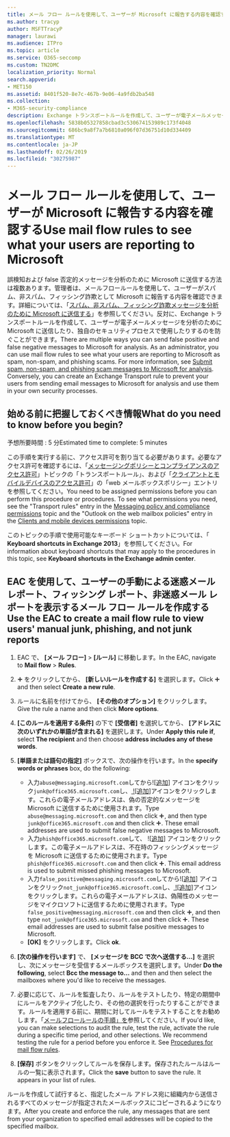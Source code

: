 ```yaml
---
title: メール フロー ルールを使用して、ユーザーが Microsoft に報告する内容を確認する
ms.author: tracyp
author: MSFTTracyP
manager: laurawi
ms.audience: ITPro
ms.topic: article
ms.service: O365-seccomp
ms.custom: TN2DMC
localization_priority: Normal
search.appverid:
- MET150
ms.assetid: 8401f520-8e7c-467b-9e06-4a9fdb2ba548
ms.collection:
- M365-security-compliance
description: Exchange トランスポートルールを作成して、ユーザーが電子メールメッセージを分析のために Microsoft に送信したり、独自のセキュリティプロセスで使用したりできないようにすることができます。
ms.openlocfilehash: 5838b05327858cbad3c530674153989c173f4048
ms.sourcegitcommit: 686bc9a8f7a7b6810a096f07d36751d10d334409
ms.translationtype: MT
ms.contentlocale: ja-JP
ms.lasthandoff: 02/26/2019
ms.locfileid: "30275987"
---
```

# <a name="use-mail-flow-rules-to-see-what-your-users-are-reporting-to-microsoft"></a><span data-ttu-id="b3328-103">メール フロー ルールを使用して、ユーザーが Microsoft に報告する内容を確認する</span><span class="sxs-lookup"><span data-stu-id="b3328-103">Use mail flow rules to see what your users are reporting to Microsoft</span></span>

<span data-ttu-id="b3328-p101">誤検知および false 否定的メッセージを分析のために Microsoft に送信する方法は複数あります。管理者は、メールフロールールを使用して、ユーザーがスパム、非スパム、フィッシング詐欺として Microsoft に報告する内容を確認できます。詳細については、「[スパム、非スパム、フィッシング詐欺メッセージを分析のために Microsoft に送信する](submit-spam-non-spam-and-phishing-scam-messages-to-microsoft-for-analysis.md)」を参照してください。反対に、Exchange トランスポートルールを作成して、ユーザーが電子メールメッセージを分析のために Microsoft に送信したり、独自のセキュリティプロセスで使用したりするのを防ぐことができます。</span><span class="sxs-lookup"><span data-stu-id="b3328-p101">There are multiple ways you can send false positive and false negative messages to Microsoft for analysis. As an administrator, you can use mail flow rules to see what your users are reporting to Microsoft as spam, non-spam, and phishing scams. For more information, see [Submit spam, non-spam, and phishing scam messages to Microsoft for analysis](submit-spam-non-spam-and-phishing-scam-messages-to-microsoft-for-analysis.md). Conversely, you can create an Exchange Transport rule to prevent your users from sending email messages to Microsoft for analysis and use them in your own security processes.</span></span>
  
## <a name="what-do-you-need-to-know-before-you-begin"></a><span data-ttu-id="b3328-108">始める前に把握しておくべき情報</span><span class="sxs-lookup"><span data-stu-id="b3328-108">What do you need to know before you begin?</span></span>

<span data-ttu-id="b3328-109">予想所要時間 : 5 分</span><span class="sxs-lookup"><span data-stu-id="b3328-109">Estimated time to complete: 5 minutes</span></span>
  
<span data-ttu-id="b3328-p102">この手順を実行する前に、アクセス許可を割り当てる必要があります。必要なアクセス許可を確認するには、「[メッセージングポリシーとコンプライアンスのアクセス許可](http://technet.microsoft.com/library/ec4d3b9f-b85a-4cb9-95f5-6fc149c3899b.aspx)」トピックの「トランスポートルール」、および「[クライアントとモバイルデバイスのアクセス許可](http://technet.microsoft.com/library/57eca42a-5a7f-4c65-89f0-7a84f2dbea19.aspx)」の「web メールボックスポリシー」エントリを参照してください。</span><span class="sxs-lookup"><span data-stu-id="b3328-p102">You need to be assigned permissions before you can perform this procedure or procedures. To see what permissions you need, see the "Transport rules" entry in the [Messaging policy and compliance permissions](http://technet.microsoft.com/library/ec4d3b9f-b85a-4cb9-95f5-6fc149c3899b.aspx) topic and the "Outlook on the web mailbox policies" entry in the [Clients and mobile devices permissions](http://technet.microsoft.com/library/57eca42a-5a7f-4c65-89f0-7a84f2dbea19.aspx) topic.</span></span> 
  
<span data-ttu-id="b3328-112">このトピックの手順で使用可能なキーボード ショートカットについては、「 **Keyboard shortcuts in Exchange 2013**」を参照してください。</span><span class="sxs-lookup"><span data-stu-id="b3328-112">For information about keyboard shortcuts that may apply to the procedures in this topic, see **Keyboard shortcuts in the Exchange admin center**.</span></span>
  
## <a name="use-the-eac-to-create-a-mail-flow-rule-to-view-users-manual-junk-phishing-and-not-junk-reports"></a><span data-ttu-id="b3328-113">EAC を使用して、ユーザーの手動による迷惑メール レポート、フィッシング レポート、非迷惑メール レポートを表示するメール フロー ルールを作成する</span><span class="sxs-lookup"><span data-stu-id="b3328-113">Use the EAC to create a mail flow rule to view users' manual junk, phishing, and not junk reports</span></span>

1. <span data-ttu-id="b3328-114">EAC で、 **[メール フロー]** \> **[ルール]** に移動します。</span><span class="sxs-lookup"><span data-stu-id="b3328-114">In the EAC, navigate to **Mail flow** \> **Rules**.</span></span>
    
2. <span data-ttu-id="b3328-115">![[追加] アイコン](media/ITPro-EAC-AddIcon.gif) をクリックしてから、 **[新しいルールを作成する]** を選択します。</span><span class="sxs-lookup"><span data-stu-id="b3328-115">Click ![Add Icon](media/ITPro-EAC-AddIcon.gif) and then select **Create a new rule**.</span></span>
    
3. <span data-ttu-id="b3328-116">ルールに名前を付けてから、 **[その他のオプション]** をクリックします。</span><span class="sxs-lookup"><span data-stu-id="b3328-116">Give the rule a name and then click **More options**.</span></span>
    
4. <span data-ttu-id="b3328-117">**[このルールを適用する条件]** の下で **[受信者]** を選択してから、 **[アドレスに次のいずれかの単語が含まれる]** を選択します。</span><span class="sxs-lookup"><span data-stu-id="b3328-117">Under **Apply this rule if**, select **The recipient** and then choose **address includes any of these words**.</span></span>
    
5. <span data-ttu-id="b3328-118">**[単語または語句の指定]** ボックスで、次の操作を行います。</span><span class="sxs-lookup"><span data-stu-id="b3328-118">In the **specify words or phrases** box, do the following:</span></span> 
    - <span data-ttu-id="b3328-p103">入力`abuse@messaging.microsoft.com`してから![[追加](media/ITPro-EAC-AddIcon.gif)] アイコンをクリック`junk@office365.microsoft.com`し、[ ![追加]](media/ITPro-EAC-AddIcon.gif)アイコンをクリックします。これらの電子メールアドレスは、偽の否定的なメッセージを Microsoft に送信するために使用されます。</span><span class="sxs-lookup"><span data-stu-id="b3328-p103">Type `abuse@messaging.microsoft.com` and then click ![Add Icon](media/ITPro-EAC-AddIcon.gif), and then type `junk@office365.microsoft.com` and then click ![Add Icon](media/ITPro-EAC-AddIcon.gif). These email addresses are used to submit false negative messages to Microsoft.</span></span>
    - <span data-ttu-id="b3328-p104">入力`phish@office365.microsoft.com`して、 ![[追加](media/ITPro-EAC-AddIcon.gif)] アイコンをクリックします。この電子メールアドレスは、不在時のフィッシングメッセージを Microsoft に送信するために使用されます。</span><span class="sxs-lookup"><span data-stu-id="b3328-p104">Type `phish@office365.microsoft.com` and then click ![Add Icon](media/ITPro-EAC-AddIcon.gif). This email address is used to submit missed phishing messages to Microsoft.</span></span>
    - <span data-ttu-id="b3328-p105">入力`false_positive@messaging.microsoft.com`してから![[追加](media/ITPro-EAC-AddIcon.gif)] アイコンをクリック`not_junk@office365.microsoft.com`し、[ ![追加]](media/ITPro-EAC-AddIcon.gif)アイコンをクリックします。これらの電子メールアドレスは、偽陽性のメッセージをマイクロソフトに送信するために使用されます。</span><span class="sxs-lookup"><span data-stu-id="b3328-p105">Type `false_positive@messaging.microsoft.com` and then click ![Add Icon](media/ITPro-EAC-AddIcon.gif), and then type `not_junk@office365.microsoft.com` and then click ![Add Icon](media/ITPro-EAC-AddIcon.gif). These email addresses are used to submit false positive messages to Microsoft.</span></span>
    - <span data-ttu-id="b3328-125">**[OK]** をクリックします。</span><span class="sxs-lookup"><span data-stu-id="b3328-125">Click **ok**.</span></span>
    
6. <span data-ttu-id="b3328-126">**[次の操作を行います]** で、 **[メッセージを BCC で次へ送信する...]** を選択し、次にメッセージを受信するメールボックスを選択します。</span><span class="sxs-lookup"><span data-stu-id="b3328-126">Under **Do the following**, select **Bcc the message to...** and then and then select the mailboxes where you'd like to receive the messages.</span></span> 
    
7. <span data-ttu-id="b3328-p106">必要に応じて、ルールを監査したり、ルールをテストしたり、特定の期間中にルールをアクティブ化したり、その他の選択を行ったりすることができます。ルールを適用する前に、期間に対してルールをテストすることをお勧めします。「[メールフロールールの手順」を](https://docs.microsoft.com/Exchange/policy-and-compliance/mail-flow-rules/mail-flow-rule-procedures)参照してください。</span><span class="sxs-lookup"><span data-stu-id="b3328-p106">If you'd like, you can make selections to audit the rule, test the rule, activate the rule during a specific time period, and other selections. We recommend testing the rule for a period before you enforce it. See [Procedures for mail flow rules](https://docs.microsoft.com/Exchange/policy-and-compliance/mail-flow-rules/mail-flow-rule-procedures).</span></span> 
    
8. <span data-ttu-id="b3328-p107">**[保存]** ボタンをクリックしてルールを保存します。保存されたルールはルールの一覧に表示されます。</span><span class="sxs-lookup"><span data-stu-id="b3328-p107">Click the **save** button to save the rule. It appears in your list of rules.</span></span> 
    
<span data-ttu-id="b3328-132">ルールを作成して試行すると、指定したメール アドレス宛に組織内から送信されるすべてのメッセージが指定されたメールボックスにコピーされるようになります。</span><span class="sxs-lookup"><span data-stu-id="b3328-132">After you create and enforce the rule, any messages that are sent from your organization to specified email addresses will be copied to the specified mailbox.</span></span>
  

